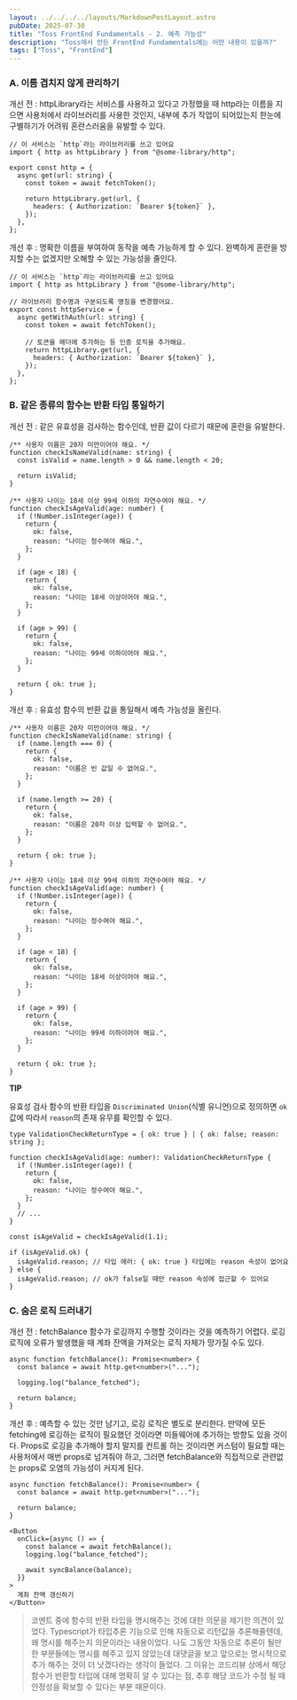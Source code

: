 ```yaml
---
layout: ../../../../layouts/MarkdownPostLayout.astro
pubDate: 2025-07-30
title: "Toss FrontEnd Fundamentals - 2. 예측 가능성"
description: "Toss에서 만든 FrontEnd Fundamentals에는 어떤 내용이 있을까?"
tags: ["Toss", "FrontEnd"]
---
```


### A. 이름 겹치지 않게 관리하기

개선 전 : httpLibrary라는 서비스를 사용하고 있다고 가정했을 때 http라는 이름을 지으면 사용처에서 라이브러리를 사용한 것인지, 내부에 추가 작업이 되어있는지 한눈에 구별하기가 어려워 혼란스러움을 유발할 수 있다.

```tsx
// 이 서비스는 `http`라는 라이브러리를 쓰고 있어요
import { http as httpLibrary } from "@some-library/http";

export const http = {
  async get(url: string) {
    const token = await fetchToken();

    return httpLibrary.get(url, {
      headers: { Authorization: `Bearer ${token}` },
    });
  },
};
```

개선 후 : 명확한 이름을 부여하여 동작을 예측 가능하게 할 수 있다. 완벽하게 혼란을 방지할 수는 없겠지만 오해할 수 있는 가능성을 줄인다.

```tsx
// 이 서비스는 `http`라는 라이브러리를 쓰고 있어요
import { http as httpLibrary } from "@some-library/http";

// 라이브러리 함수명과 구분되도록 명칭을 변경했어요.
export const httpService = {
  async getWithAuth(url: string) {
    const token = await fetchToken();

    // 토큰을 헤더에 추가하는 등 인증 로직을 추가해요.
    return httpLibrary.get(url, {
      headers: { Authorization: `Bearer ${token}` },
    });
  },
};
```

### B. 같은 종류의 함수는 반환 타입 통일하기

개선 전 : 같은 유효성을 검사하는 함수인데, 반환 값이 다르기 때문에 혼란을 유발한다.

```tsx
/** 사용자 이름은 20자 미만이어야 해요. */
function checkIsNameValid(name: string) {
  const isValid = name.length > 0 && name.length < 20;

  return isValid;
}

/** 사용자 나이는 18세 이상 99세 이하의 자연수여야 해요. */
function checkIsAgeValid(age: number) {
  if (!Number.isInteger(age)) {
    return {
      ok: false,
      reason: "나이는 정수여야 해요.",
    };
  }

  if (age < 18) {
    return {
      ok: false,
      reason: "나이는 18세 이상이어야 해요.",
    };
  }

  if (age > 99) {
    return {
      ok: false,
      reason: "나이는 99세 이하이어야 해요.",
    };
  }

  return { ok: true };
}
```

개선 후 : 유효성 함수의 반환 값을 통일해서 예측 가능성을 올린다.

```tsx
/** 사용자 이름은 20자 미만이어야 해요. */
function checkIsNameValid(name: string) {
  if (name.length === 0) {
    return {
      ok: false,
      reason: "이름은 빈 값일 수 없어요.",
    };
  }

  if (name.length >= 20) {
    return {
      ok: false,
      reason: "이름은 20자 이상 입력할 수 없어요.",
    };
  }

  return { ok: true };
}

/** 사용자 나이는 18세 이상 99세 이하의 자연수여야 해요. */
function checkIsAgeValid(age: number) {
  if (!Number.isInteger(age)) {
    return {
      ok: false,
      reason: "나이는 정수여야 해요.",
    };
  }

  if (age < 18) {
    return {
      ok: false,
      reason: "나이는 18세 이상이어야 해요.",
    };
  }

  if (age > 99) {
    return {
      ok: false,
      reason: "나이는 99세 이하이어야 해요.",
    };
  }

  return { ok: true };
}
```

**TIP**

유효성 검사 함수의 반환 타입을 `Discriminated Union`(식별 유니언)으로 정의하면 `ok`값에 따라서 `reason`의 존재 유무를 확인할 수 있다.

```tsx
type ValidationCheckReturnType = { ok: true } | { ok: false; reason: string };

function checkIsAgeValid(age: number): ValidationCheckReturnType {
  if (!Number.isInteger(age)) {
    return {
      ok: false,
      reason: "나이는 정수여야 해요.",
    };
  }
  // ...
}

const isAgeValid = checkIsAgeValid(1.1);

if (isAgeValid.ok) {
  isAgeValid.reason; // 타입 에러: { ok: true } 타입에는 reason 속성이 없어요
} else {
  isAgeValid.reason; // ok가 false일 때만 reason 속성에 접근할 수 있어요
}
```

### C. 숨은 로직 드러내기

개선 전 : fetchBalance 함수가 로깅까지 수행할 것이라는 것을 예측하기 어렵다. 로깅 로직에 오류가 발생했을 때 계좌 잔액을 가져오는 로직 자체가 망가질 수도 있다.

```tsx
async function fetchBalance(): Promise<number> {
  const balance = await http.get<number>("...");

  logging.log("balance_fetched");

  return balance;
}
```

개선 후 : 예측할 수 있는 것만 남기고, 로깅 로직은 별도로 분리한다. 만약에 모든 fetching에 로깅하는 로직이 필요했던 것이라면 미들웨어에 추가하는 방향도 있을 것이다. Props로 로깅을 추가해야 할지 말지를 컨트롤 하는 것이라면 커스텀이 필요할 때는 사용처에서 매번 props로 넘겨줘야 하고, 그러면 fetchBalance와 직접적으로 관련없는 props로 오염의 가능성이 커지게 된다.

```tsx
async function fetchBalance(): Promise<number> {
  const balance = await http.get<number>("...");

  return balance;
}
```

```tsx
<Button
  onClick={async () => {
    const balance = await fetchBalance();
    logging.log("balance_fetched");

    await syncBalance(balance);
  }}
>
  계좌 잔액 갱신하기
</Button>
```

> 코멘트 중에 함수의 반환 타입을 명시해주는 것에 대한 의문을 제기한 의견이 있었다. Typescript가 타입추론 기능으로 인해 자동으로 리턴값을 추론해줄텐데, 왜 명시를 해주는지 의문이라는 내용이었다. 나도 그동안 자동으로 추론이 될만한 부분들에는 명시를 해주고 있지 않았는데 대댓글을 보고 앞으로는 명시적으로 추가 해주는 것이 더 낫겠다라는 생각이 들었다. 그 이유는 코드리뷰 상에서 해당 함수가 반환할 타입에 대해 명확히 알 수 있다는 점, 추후 해당 코드가 수정 될 때 안정성을 확보할 수 있다는 부분 때문이다.
